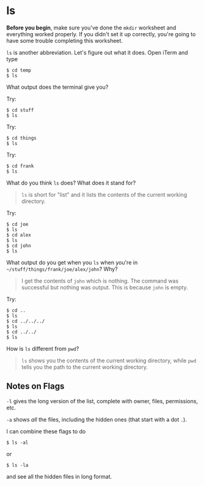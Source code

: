 # ls

**Before you begin**, make sure you've done the `mkdir` worksheet and everything
worked properly. If you didn't set it up correctly, you're going to have some
trouble completing this worksheet.

`ls` is another abbreviation. Let's figure out what it does. Open iTerm and type

    $ cd temp
    $ ls

What output does the terminal give you?

<!-- Replace this comment with your answer -->

Try:

    $ cd stuff
    $ ls

Try:

    $ cd things
    $ ls

Try:

    $ cd frank
    $ ls

What do you think `ls` does? What does it stand for?

> `ls` is short for "list" and it lists the contents of the current working
> directory.

Try:

    $ cd joe
    $ ls
    $ cd alex
    $ ls
    $ cd john
    $ ls

What output do you get when you `ls` when you're in `~/stuff/things/frank/joe/alex/john`? Why?

> I get the contents of `john` which is nothing. The command was successful but
> nothing was output. This is because `john` is empty.

Try:

    $ cd ..
    $ ls
    $ cd ../../../
    $ ls
    $ cd ../../
    $ ls

How is `ls` different from `pwd`?

> `ls` shows you the contents of the current working directory, while `pwd`
> tells you the path to the current working directory.

## Notes on Flags

`-l` gives the long version of the list, complete with owner, files, permissions, etc.

`-a` shows *all* the files, including the hidden ones (that start with a
dot `.`).

I can combine these flags to do

    $ ls -al

or

    $ ls -la

and see all the hidden files in long format.
